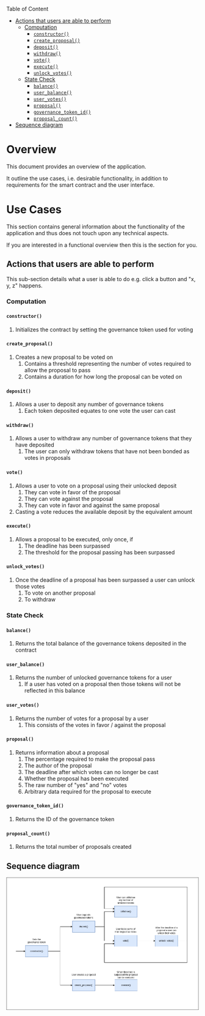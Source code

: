 Table of Content
- [Actions that users are able to perform](#actions-that-users-are-able-to-perform)
  - [Computation](#computation)
    - [`constructor()`](#constructor)
    - [`create_proposal()`](#create_proposal)
    - [`deposit()`](#deposit)
    - [`withdraw()`](#withdraw)
    - [`vote()`](#vote)
    - [`execute()`](#execute)
    - [`unlock_votes()`](#unlock_votes)
  - [State Check](#state-check)
    - [`balance()`](#balance)
    - [`user_balance()`](#user_balance)
    - [`user_votes()`](#user_votes)
    - [`proposal()`](#proposal)
    - [`governance_token_id()`](#governance_token_id)
    - [`proposal_count()`](#proposal_count)
- [Sequence diagram](#sequence-diagram)

# Overview

This document provides an overview of the application.

It outline the use cases, i.e. desirable functionality, in addition to requirements for the smart contract and the user interface.

# Use Cases

This section contains general information about the functionality of the application and thus does not touch upon any technical aspects.

If you are interested in a functional overview then this is the section for you.

## Actions that users are able to perform

This sub-section details what a user is able to do e.g. click a button and "x, y, z" happens.

### Computation

#### `constructor()`

1. Initializes the contract by setting the governance token used for voting

#### `create_proposal()`

1. Creates a new proposal to be voted on
   1. Contains a threshold representing the number of votes required to allow the proposal to pass
   2. Contains a duration for how long the proposal can be voted on

#### `deposit()`

1. Allows a user to deposit any number of governance tokens
   1. Each token deposited equates to one vote the user can cast

#### `withdraw()`

1. Allows a user to withdraw any number of governance tokens that they have deposited
   1. The user can only withdraw tokens that have not been bonded as votes in proposals

#### `vote()`

1. Allows a user to vote on a proposal using their unlocked deposit
   1. They can vote in favor of the proposal
   2. They can vote against the proposal
   3. They can vote in favor and against the same proposal
2. Casting a vote reduces the available deposit by the equivalent amount

#### `execute()`

1. Allows a proposal to be executed, only once, if
   1. The deadline has been surpassed
   2. The threshold for the proposal passing has been surpassed

#### `unlock_votes()`

1. Once the deadline of a proposal has been surpassed a user can unlock those votes
   1. To vote on another proposal
   2. To withdraw

### State Check

#### `balance()`

1. Returns the total balance of the governance tokens deposited in the contract

#### `user_balance()`

1. Returns the number of unlocked governance tokens for a user
   1. If a user has voted on a proposal then those tokens will not be reflected in this balance

#### `user_votes()`

1. Returns the number of votes for a proposal by a user
   1. This consists of the votes in favor / against the proposal

#### `proposal()`

1. Returns information about a proposal
   1. The percentage required to make the proposal pass
   2. The author of the proposal
   3. The deadline after which votes can no longer be cast
   4. Whether the proposal has been executed
   5. The raw number of "yes" and "no" votes
   6. Arbitrary data required for the proposal to execute

#### `governance_token_id()`

1. Returns the ID of the governance token

#### `proposal_count()`

1. Returns the total number of proposals created

## Sequence diagram

![DAO Sequence Diagram](.docs/dao-sequence-diagram.png)
